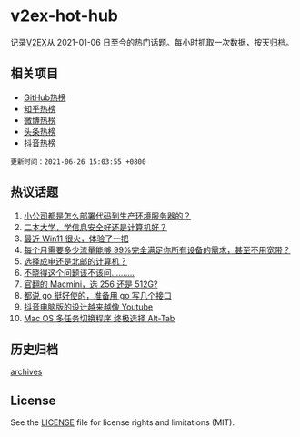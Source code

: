 # v2ex-hot-hub

 记录[V2EX](https://www.v2ex.com/)从 2021-01-06 日至今的热门话题。每小时抓取一次数据，按天[归档](archives)。
 
 ## 相关项目

- [GitHub热榜](https://github.com/lonnyzhang423/github-hot-hub)
- [知乎热榜](https://github.com/lonnyzhang423/zhihu-hot-hub)
- [微博热榜](https://github.com/lonnyzhang423/weibo-hot-hub)
- [头条热榜](https://github.com/lonnyzhang423/toutiao-hot-hub)
- [抖音热榜](https://github.com/lonnyzhang423/douyin-hot-hub)


 `更新时间：2021-06-26 15:03:55 +0800`

## 热议话题

1. [小公司都是怎么部署代码到生产环境服务器的？](https://www.v2ex.com/t/785777)
1. [二本大学，学信息安全好还是计算机好？](https://www.v2ex.com/t/785811)
1. [最近 Win11 很火，体验了一把](https://www.v2ex.com/t/785901)
1. [每个月需要多少流量能够 99%完全满足你所有设备的需求，甚至不用宽带？](https://www.v2ex.com/t/785780)
1. [选择成电还是北邮的计算机？](https://www.v2ex.com/t/785907)
1. [不晓得这个问题该不该问..........](https://www.v2ex.com/t/785837)
1. [官翻的 Macmini，选 256 还是 512G?](https://www.v2ex.com/t/785806)
1. [都说 go 挺好使的，准备用 go 写几个接口](https://www.v2ex.com/t/785787)
1. [抖音电脑版的设计越来越像 Youtube](https://www.v2ex.com/t/785875)
1. [Mac OS 多任务切换程序 终极选择 Alt-Tab](https://www.v2ex.com/t/785807)

## 历史归档

[archives](archives)

## License

See the [LICENSE](LICENSE) file for license rights and limitations (MIT).
